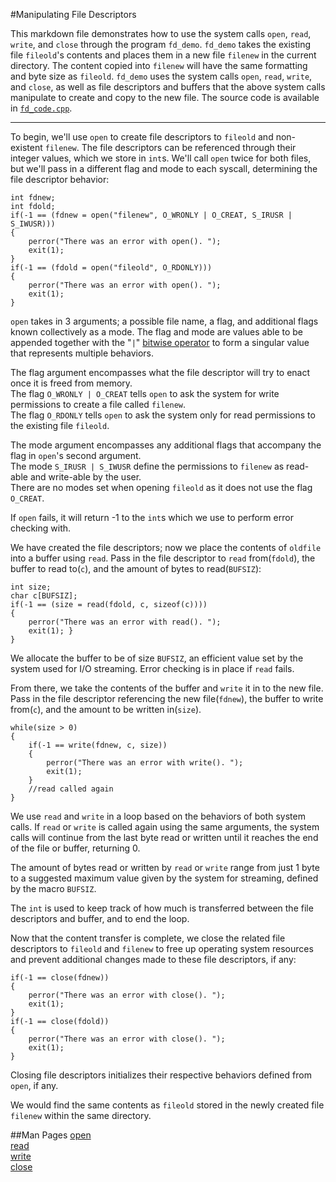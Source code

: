 #Manipulating File Descriptors

This markdown file demonstrates how to use the system calls `open`, `read`, `write`, and `close` through the program `fd_demo`. 
`fd_demo` takes the existing file `fileold`'s contents and places them in a new file `filenew` in the current directory.
The content copied into `filenew` will have the same formatting and byte size as `fileold`.
`fd_demo` uses the system calls `open`, `read`, `write`, and `close`, as well as file descriptors and buffers that the above system calls manipulate to create and copy to the new file.
The source code is available in [`fd_code.cpp`](./fd_code.cpp).

----

To begin, we'll use `open` to create file descriptors to `fileold` and non-existent `filenew`.
The file descriptors can be referenced through their integer values, which we store in `int`s.
We'll call `open` twice for both files, but we'll pass in a different flag and mode to each syscall, determining the file descriptor behavior:

```
int fdnew;
int fdold;
if(-1 == (fdnew = open("filenew", O_WRONLY | O_CREAT, S_IRUSR | S_IWUSR))) 
{
    perror("There was an error with open(). ");
    exit(1);
}	
if(-1 == (fdold = open("fileold", O_RDONLY))) 
{
    perror("There was an error with open(). ");
    exit(1); 
}
```

`open` takes in 3 arguments; a possible file name, a flag, and additional flags known collectively as a mode.
The flag and mode are values able to be appended together with the "`|`" [bitwise operator](../bitwise-ops/README.md) to form a singular value that represents multiple behaviors.

The flag argument encompasses what the file descriptor will try to enact once it is freed from memory.  <br />
The flag `O_WRONLY | O_CREAT` tells `open` to ask the system for write permissions to create a file called `filenew`.  <br />
The flag `O_RDONLY` tells `open` to ask the system only for read permissions to the existing file `fileold`.

The mode argument encompasses any additional flags that accompany the flag in `open`'s second argument. <br />
The mode `S_IRUSR | S_IWUSR` define the permissions to `filenew` as read-able and write-able by the user. <br />
There are no modes set when opening `fileold` as it does not use the flag `O_CREAT`.

If `open` fails, it will return -1 to the `int`s which we use to perform error checking with.

We have created the file descriptors; now we place the contents of `oldfile` into a buffer using `read`.
Pass in the file descriptor to `read` from(`fdold`), the buffer to read to(`c`), and the amount of bytes to read(`BUFSIZ`):

```
int size;
char c[BUFSIZ];
if(-1 == (size = read(fdold, c, sizeof(c)))) 
{
    perror("There was an error with read(). ");
    exit(1); }
}
```

We allocate the buffer to be of size `BUFSIZ`, an efficient value set by the system used for I/O streaming.
Error checking is in place if `read` fails.

From there, we take the contents of the buffer and `write` it in to the new file.
Pass in the file descriptor referencing the new file(`fdnew`), the buffer to write from(`c`), and the amount to be written in(`size`).

```
while(size > 0)
{
    if(-1 == write(fdnew, c, size))
    {
        perror("There was an error with write(). ");
        exit(1);
    }
    //read called again
}
```

We use `read` and `write` in a loop based on the behaviors of both system calls.
If `read` or `write` is called again using the same arguments, the system calls will continue from the last byte read or written until it reaches the end of the file or buffer, returning 0.

The amount of bytes read or written by `read` or `write` range from just 1 byte to a suggested maximum value given by the system for streaming, defined by the macro `BUFSIZ`.

The `int` is used to keep track of how much is transferred between the file descriptors and buffer, and to end the loop.

Now that the content transfer is complete, we close the related file descriptors to `fileold` and `filenew` to free up operating system resources and prevent additional changes made to these file descriptors, if any:

```
if(-1 == close(fdnew))
{
    perror("There was an error with close(). ");
    exit(1);
}
if(-1 == close(fdold))
{
    perror("There was an error with close(). ");
    exit(1);
}
```
Closing file descriptors initializes their respective behaviors defined from `open`, if any.

We would find the same contents as `fileold` stored in the newly created file `filenew` within the same directory.

##Man Pages
[open](http://linux.die.net/man/2/open) <br />
[read](http://linux.die.net/man/2/read) <br />
[write](http://linux.die.net/man/2/write) <br />
[close](http://linux.die.net/man/2/close) <br />
